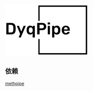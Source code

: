
![DyqPipe Logo](https://github.com/hcyvan/DyqPipe/raw/main/res/logo.png)

## 依赖



[methpipe](https://github.com/smithlabcode/methpipe)